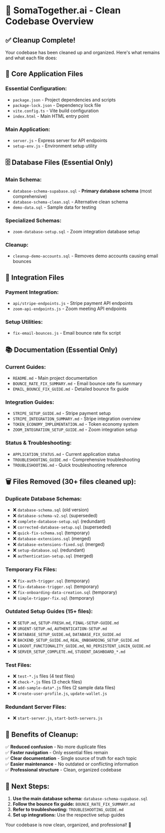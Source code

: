 # 🧹 SomaTogether.ai - Clean Codebase Overview

## ✅ **Cleanup Complete!**

Your codebase has been cleaned up and organized. Here's what remains and what each file does:

## 📁 **Core Application Files**

### **Essential Configuration:**
- `package.json` - Project dependencies and scripts
- `package-lock.json` - Dependency lock file
- `vite.config.ts` - Vite build configuration
- `index.html` - Main HTML entry point

### **Main Application:**
- `server.js` - Express server for API endpoints
- `setup-env.js` - Environment setup utility

## 🗄️ **Database Files (Essential Only)**

### **Main Schema:**
- `database-schema-supabase.sql` - **Primary database schema** (most comprehensive)
- `database-schema-clean.sql` - Alternative clean schema
- `demo-data.sql` - Sample data for testing

### **Specialized Schemas:**
- `zoom-database-setup.sql` - Zoom integration database setup

### **Cleanup:**
- `cleanup-demo-accounts.sql` - Removes demo accounts causing email bounces

## 🔧 **Integration Files**

### **Payment Integration:**
- `api/stripe-endpoints.js` - Stripe payment API endpoints
- `zoom-api-endpoints.js` - Zoom meeting API endpoints

### **Setup Utilities:**
- `fix-email-bounces.js` - Email bounce rate fix script

## 📚 **Documentation (Essential Only)**

### **Current Guides:**
- `README.md` - Main project documentation
- `BOUNCE_RATE_FIX_SUMMARY.md` - Email bounce rate fix summary
- `EMAIL_BOUNCE_FIX_GUIDE.md` - Detailed bounce fix guide

### **Integration Guides:**
- `STRIPE_SETUP_GUIDE.md` - Stripe payment setup
- `STRIPE_INTEGRATION_SUMMARY.md` - Stripe integration overview
- `TOKEN_ECONOMY_IMPLEMENTATION.md` - Token economy system
- `ZOOM_INTEGRATION_SETUP_GUIDE.md` - Zoom integration setup

### **Status & Troubleshooting:**
- `APPLICATION_STATUS.md` - Current application status
- `TROUBLESHOOTING_GUIDE.md` - Comprehensive troubleshooting
- `TROUBLESHOOTING.md` - Quick troubleshooting reference

## 🗑️ **Files Removed (30+ files cleaned up):**

### **Duplicate Database Schemas:**
- ❌ `database-schema.sql` (old version)
- ❌ `database-schema-v2.sql` (superseded)
- ❌ `complete-database-setup.sql` (redundant)
- ❌ `corrected-database-setup.sql` (superseded)
- ❌ `quick-fix-schema.sql` (temporary)
- ❌ `database-extensions.sql` (merged)
- ❌ `database-extensions-fixed.sql` (merged)
- ❌ `setup-database.sql` (redundant)
- ❌ `authentication-setup.sql` (merged)

### **Temporary Fix Files:**
- ❌ `fix-auth-trigger.sql` (temporary)
- ❌ `fix-database-trigger.sql` (temporary)
- ❌ `fix-onboarding-data-creation.sql` (temporary)
- ❌ `simple-trigger-fix.sql` (temporary)

### **Outdated Setup Guides (15+ files):**
- ❌ `SETUP.md`, `SETUP-FRESH.md`, `FINAL-SETUP-GUIDE.md`
- ❌ `URGENT-SETUP.md`, `AUTHENTICATION-SETUP.md`
- ❌ `DATABASE_SETUP_GUIDE.md`, `DATABASE_FIX_GUIDE.md`
- ❌ `BACKEND_SETUP_GUIDE.md`, `REAL_ONBOARDING_SETUP_GUIDE.md`
- ❌ `LOGOUT_FUNCTIONALITY_GUIDE.md`, `NO_PERSISTENT_LOGIN_GUIDE.md`
- ❌ `SERVER_SETUP_COMPLETE.md`, `STUDENT_DASHBOARD_*.md`

### **Test Files:**
- ❌ `test-*.js` files (4 test files)
- ❌ `check-*.js` files (3 check files)
- ❌ `add-sample-data*.js` files (2 sample data files)
- ❌ `create-user-profile.js`, `update-wallet.js`

### **Redundant Server Files:**
- ❌ `start-server.js`, `start-both-servers.js`

## 🎯 **Benefits of Cleanup:**

✅ **Reduced confusion** - No more duplicate files  
✅ **Faster navigation** - Only essential files remain  
✅ **Clear documentation** - Single source of truth for each topic  
✅ **Easier maintenance** - No outdated or conflicting information  
✅ **Professional structure** - Clean, organized codebase  

## 🚀 **Next Steps:**

1. **Use the main database schema:** `database-schema-supabase.sql`
2. **Follow the bounce fix guide:** `BOUNCE_RATE_FIX_SUMMARY.md`
3. **Refer to troubleshooting:** `TROUBLESHOOTING_GUIDE.md`
4. **Set up integrations:** Use the respective setup guides

Your codebase is now clean, organized, and professional! 🎉
